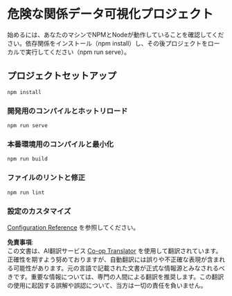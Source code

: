 <!--
CO_OP_TRANSLATOR_METADATA:
{
  "original_hash": "5c51a54dd89075a7a362890117b7ed9e",
  "translation_date": "2025-08-24T13:35:48+00:00",
  "source_file": "3-Data-Visualization/13-meaningful-visualizations/starter/README.md",
  "language_code": "ja"
}
-->
# 危険な関係データ可視化プロジェクト

始めるには、あなたのマシンでNPMとNodeが動作していることを確認してください。依存関係をインストール（npm install）し、その後プロジェクトをローカルで実行してください（npm run serve）。

## プロジェクトセットアップ
```
npm install
```

### 開発用のコンパイルとホットリロード
```
npm run serve
```

### 本番環境用のコンパイルと最小化
```
npm run build
```

### ファイルのリントと修正
```
npm run lint
```

### 設定のカスタマイズ
[Configuration Reference](https://cli.vuejs.org/config/) を参照してください。

**免責事項**:  
この文書は、AI翻訳サービス [Co-op Translator](https://github.com/Azure/co-op-translator) を使用して翻訳されています。正確性を期すよう努めておりますが、自動翻訳には誤りや不正確な表現が含まれる可能性があります。元の言語で記載された文書が正式な情報源とみなされるべきです。重要な情報については、専門の人間による翻訳を推奨します。この翻訳の使用に起因する誤解や誤認について、当方は一切の責任を負いません。